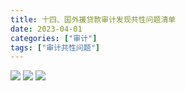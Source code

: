 ```yaml
---
title: 十四、国外援贷款审计发现共性问题清单
date: 2023-04-01
categories: ["审计"]
tags: ["审计共性问题"]
---
```

![](https://img.richfan.site/audit/审计发现共性问题清单/十四、国外援贷款审计发现共性问题清单/国外援贷款审计发现共性问题清单160.webp)
![](https://img.richfan.site/audit/审计发现共性问题清单/十四、国外援贷款审计发现共性问题清单/国外援贷款审计发现共性问题清单161.webp)
![](https://img.richfan.site/audit/审计发现共性问题清单/十四、国外援贷款审计发现共性问题清单/国外援贷款审计发现共性问题清单162.webp)
